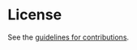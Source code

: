 # License

See the
[guidelines for contributions](https://github.com/oauth-wg/draft-ietf-oauth-attestation-based-client-auth/blob/main/CONTRIBUTING.md).
